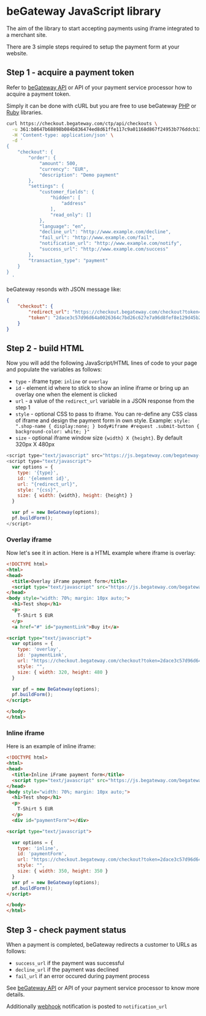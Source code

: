 # beGateway JavaScript library

The aim of the library to start accepting payments using iframe
integrated to a merchant site.

There are 3 simple steps required to setup the payment form at your
website.

## Step 1 - acquire a payment token

Refer to [beGateway API](https://doc.begateway.com/checkout/payment-token) or API of your payment service processor how to acquire a payment token.

Simply it can be done with cURL but you are free to use beGateway [PHP](https://github.com/beGateway/begateway-api-php) or [Ruby](https://github.com/beGateway/client_ruby) libraries.

```sh
curl https://checkout.begateway.com/ctp/api/checkouts \
  -u 361:b8647b68898b084b836474ed8d61ffe117c9a01168d867f24953b776ddcb134d \
  -H 'Content-type: application/json' \
  -d '
{
    "checkout": {
        "order": {
            "amount": 500,
            "currency": "EUR",
            "description": "Demo payment"
        },
        "settings": {
            "customer_fields": {
                "hidden": [
                    "address"
                ],
                "read_only": []
            },
            "language": "en",
            "decline_url": "http://www.example.com/decline",
            "fail_url": "http://www.example.com/fail",
            "notification_url": "http://www.example.com/notify",
            "success_url": "http://www.example.com/success"
        },
        "transaction_type": "payment"
    }
}
  '
```

beGateway resonds with JSON message like:

```json
{
    "checkout": {
        "redirect_url": "https://checkout.begateway.com/checkout?token=2dace3c57d96d64a0026364c7bd26c627e7a96d8fef8e129d45b2ebd2864db1c",
        "token": "2dace3c57d96d64a0026364c7bd26c627e7a96d8fef8e129d45b2ebd2864db1c"
    }
}
```

## Step 2 - build HTML

Now you will add the following JavaScript/HTML lines of code to your
page and populate the variables as follows:

  * `type` - iframe type: `inline` or `overlay`
  * `id` - element id where to stick to show an inline
    iframe or bring up an overlay one when the element is clicked
  * `url` - a value of the `redirect_url` variable in a JSON
    response from the step 1
  * `style` - optional CSS to pass to iframe. You can re-define any CSS
    class of iframe and design the payment form in own style. Example:
`style: ".shop-name { display:none; } body#iframe #request .submit-button { background-color: white; }"`
  * `size` - optional iframe window size `{width} X {height}`. By default 320px X
    480px

```javascript
<script type="text/javascript" src="https://js.begateway.com/begateway-1-latest.min.js"></script>
<script type="text/javascript">
  var options = {
    type: '{type}',
    id: '{element id}',
    url: "{redirect_url}",
    style: "{css}",
    size: { width: {width}, height: {height} }
  }

  var pf = new BeGateway(options);
  pf.buildForm();
</script>
```

### Overlay iframe

Now let's see it in action. Here is a HTML example where iframe is overlay:

```html
<!DOCTYPE html>
<html>
<head>
  <title>Overlay iFrame payment form</title>
  <script type="text/javascript" src="https://js.begateway.com/begateway-1-latest.min.js"></script>
</head>
<body style="width: 70%; margin: 10px auto;">
  <h1>Test shop</h1>
  <p>
    T-Shirt 5 EUR
  </p>
  <a href="#" id="paymentLink">Buy it</a>

<script type="text/javascript">
  var options = {
    type: 'overlay',
    id: 'paymentLink',
    url: "https://checkout.begateway.com/checkout?token=2dace3c57d96d64a0026364c7bd26c627e7a96d8fef8e129d45b2ebd2864db1c",
    style: "",
    size: { width: 320, height: 480 }
  }

  var pf = new BeGateway(options);
  pf.buildForm();
</script>

</body>
</html>
```

### Inline iframe

Here is an example of inline iframe:

```html
<!DOCTYPE html>
<html>
<head>
  <title>Inline iFrame payment form</title>
  <script type="text/javascript" src="https://js.begateway.com/begateway-1-latest.min.js"></script>
</head>
<body style="width: 70%; margin: 10px auto;">
  <h1>Test shop</h1>
  <p>
    T-Shirt 5 EUR
  </p>
  <div id="paymentForm"></div>

<script type="text/javascript">

  var options = {
    type: 'inline',
    id: 'paymentForm',
    url: "https://checkout.begateway.com/checkout?token=2dace3c57d96d64a0026364c7bd26c627e7a96d8fef8e129d45b2ebd2864db1c",
    style: "",
    size: { width: 350, height: 350 }
  }
  var pf = new BeGateway(options);
  pf.buildForm();
</script>

</body>
</html>
```

## Step 3 - check payment status

When a payment is completed, beGateway redirects a customer to URLs as
follows:

  * `success_url` if the payment was successful
  * `decline_url` if the payment was declined
  * `fail_url` if an error occured during payment process

See [beGateway API](https://doc.begateway.com/checkout/customer-return) or API of your payment service processor to know more details.

Additionally [webhook](https://doc.begateway.com/webhooks) notification
is posted to `notification_url`

